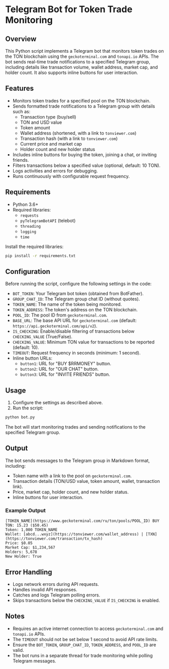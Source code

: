# Telegram Bot for Token Trade Monitoring

## Overview
This Python script implements a Telegram bot that monitors token trades on the TON blockchain using the `geckoterminal.com` and `tonapi.io` APIs. The bot sends real-time trade notifications to a specified Telegram group, including details like transaction volume, wallet address, market cap, and holder count. It also supports inline buttons for user interaction.

## Features
- Monitors token trades for a specified pool on the TON blockchain.
- Sends formatted trade notifications to a Telegram group with details such as:
  - Transaction type (buy/sell)
  - TON and USD value
  - Token amount
  - Wallet address (shortened, with a link to `tonviewer.com`)
  - Transaction hash (with a link to `tonviewer.com`)
  - Current price and market cap
  - Holder count and new holder status
- Includes inline buttons for buying the token, joining a chat, or inviting friends.
- Filters transactions below a specified value (optional, default: 10 TON).
- Logs activities and errors for debugging.
- Runs continuously with configurable request frequency.

## Requirements
- Python 3.6+
- Required libraries:
  - `requests`
  - `pyTelegramBotAPI` (telebot)
  - `threading`
  - `logging`
  - `time`

Install the required libraries:
```bash
pip install -r requirements.txt
```

## Configuration
Before running the script, configure the following settings in the code:
- `BOT_TOKEN`: Your Telegram bot token (obtained from BotFather).
- `GROUP_CHAT_ID`: The Telegram group chat ID (without quotes).
- `TOKEN_NAME`: The name of the token being monitored.
- `TOKEN_ADDRESS`: The token's address on the TON blockchain.
- `POOL_ID`: The pool ID from `geckoterminal.com`.
- `BASE_URL`: The base API URL for `geckoterminal.com` (default: `https://api.geckoterminal.com/api/v2`).
- `IS_CHECKING`: Enable/disable filtering of transactions below `CHECKING_VALUE` (True/False).
- `CHECKING_VALUE`: Minimum TON value for transactions to be reported (default: 10).
- `TIMEOUT`: Request frequency in seconds (minimum: 1 second).
- Inline button URLs:
  - `button1`: URL for "BUY $RRMONEY" button.
  - `button2`: URL for "OUR CHAT" button.
  - `button3`: URL for "INVITE FRIENDS" button.

## Usage
1. Configure the settings as described above.
2. Run the script:
```bash
python bot.py
```

The bot will start monitoring trades and sending notifications to the specified Telegram group.

## Output
The bot sends messages to the Telegram group in Markdown format, including:
- Token name with a link to the pool on `geckoterminal.com`.
- Transaction details (TON/USD value, token amount, wallet, transaction link).
- Price, market cap, holder count, and new holder status.
- Inline buttons for user interaction.

### Example Output
```
[TOKEN_NAME](https://www.geckoterminal.com/ru/ton/pools/POOL_ID) BUY
TON: 15.23 ($50.45)
Token: 1,000 TOKEN_NAME
Wallet: [abcd...wxyz](https://tonviewer.com/wallet_address) | [TXN](https://tonviewer.com/transaction/tx_hash)
Price: $0.05
Market Cap: $1,234,567
Holders: 5,678
New Holder: True
```

## Error Handling
- Logs network errors during API requests.
- Handles invalid API responses.
- Catches and logs Telegram polling errors.
- Skips transactions below the `CHECKING_VALUE` if `IS_CHECKING` is enabled.

## Notes
- Requires an active internet connection to access `geckoterminal.com` and `tonapi.io` APIs.
- The `TIMEOUT` should not be set below 1 second to avoid API rate limits.
- Ensure the `BOT_TOKEN`, `GROUP_CHAT_ID`, `TOKEN_ADDRESS`, and `POOL_ID` are valid.
- The bot runs in a separate thread for trade monitoring while polling Telegram messages.
